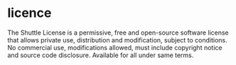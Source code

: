 # licence
The Shuttle License is a permissive, free and open-source software license that allows private use, distribution and modification, subject to conditions. No commercial use, modifications allowed, must include copyright notice and source code disclosure. Available for all under same terms.

